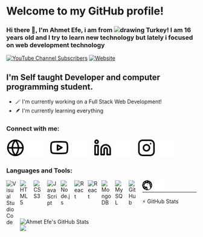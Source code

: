 # Welcome to my GitHub profile! 

### Hi there 👋, I'm Ahmet Efe, i am from <img src="https://camo.githubusercontent.com/021b3b2e7d8ba6c7160fd66fc854047607ad4bd744ce5c87aa0a163d0dd78160/68747470733a2f2f692e696d6775722e636f6d2f66663534375a542e706e67" alt="drawing" style="width:25px;"/> Turkey!  I am 16 years old and I try to learn new technology but lately i focused on web development technology


[![YouTube Channel Subscribers](https://img.shields.io/youtube/channel/subscribers/UClApESdcFGHJiOx5-lx-B-A?logo=youtube&logoColor=red&style=for-the-badge)][youtube]
[![Website](https://img.shields.io/website?label=Venosa%20Studio&style=for-the-badge&url=https://venosastudio.com)](https://venosastudio.com)

## I'm Self taught Developer and computer programming student.

- 🪄 I'm currently working on a Full Stack Web Development!
- 🪶 I'm currently learning everything

### Connect with me:

[![website](./img/globe-light.svg)](https://venosastudio.com#gh-light-mode-only)
[![website](./img/globe-dark.svg)](https://venosastudio.com#gh-dark-mode-only)
&nbsp;&nbsp;
[![website](./img/youtube-light.svg)](https://www.youtube.com/channel/UClApESdcFGHJiOx5-lx-B-A#gh-light-mode-only)
[![website](./img/youtube-dark.svg)](https://www.youtube.com/channel/UClApESdcFGHJiOx5-lx-B-A#gh-dark-mode-only)
&nbsp;&nbsp;
[![website](./img/linkedin-light.svg)](https://www.linkedin.com/in/aktila-cengiz/#gh-light-mode-only)
[![website](./img/linkedin-dark.svg)](https://www.linkedin.com/in/aktila-cengiz/#gh-dark-mode-only)
&nbsp;&nbsp;
[![website](./img/instagram-light.svg)](https://www.instagram.com/aktilagoshibaru/#gh-light-mode-only)
[![website](./img/instagram-dark.svg)](https://www.instagram.com/aktilagoshibaru/#gh-dark-mode-only)

[youtube]: https://www.youtube.com/channel/UClApESdcFGHJiOx5-lx-B-A
[website]: https://venosastudio.com

### Languages and Tools:

<img align="left" alt="Visual Studio Code" width="26px" src="https://cdn.jsdelivr.net/gh/devicons/devicon/icons/vscode/vscode-original.svg" style="padding-right:10px;" />
<img align="left" alt="HTML5" width="26px" src="https://cdn.jsdelivr.net/gh/devicons/devicon/icons/html5/html5-original.svg" style="padding-right:10px;" />
<img align="left" alt="CSS3" width="26px" src="https://cdn.jsdelivr.net/gh/devicons/devicon/icons/css3/css3-original.svg" style="padding-right:10px;" />
<img align="left" alt="JavaScript" width="26px" src="https://cdn.jsdelivr.net/gh/devicons/devicon/icons/javascript/javascript-original.svg" style="padding-right:10px;" />
<img align="left" alt="Node.js" width="26px" src="https://cdn.jsdelivr.net/gh/devicons/devicon/icons/nodejs/nodejs-original.svg" style="padding-right:10px;" />
<img align="left" alt="React" width="26px" src="https://cdn.jsdelivr.net/gh/devicons/devicon/icons/react/react-original.svg" style="padding-right:10px;" />
<img align="left" alt="React" width="26px" src="https://cdn.jsdelivr.net/gh/devicons/devicon/icons/nextjs/nextjs-original.svg" style="padding-right:10px;" />
<img align="left" alt="MongoDB" width="26px" src="https://cdn.jsdelivr.net/gh/devicons/devicon/icons/mongodb/mongodb-original.svg" style="padding-right:10px;" />
<img align="left" alt="MySQL" width="26px" src="https://cdn.jsdelivr.net/gh/devicons/devicon/icons/mysql/mysql-original.svg" style="padding-right:10px;" />
<img align="left" alt="GitHub" width="26px" src="https://user-images.githubusercontent.com/3369400/139448065-39a229ba-4b06-434b-bc67-616e2ed80c8f.png" style="padding-right:10px;" />
<img align="left" alt="Deno" width="26px" src="./img/deno-light.svg" style="padding-right:10px;" />
<img align="left" alt="Terminal" width="26px" src="./img/terminal-dark.svg" />

<br />

---
:zap: GitHub Stats

<br />
<img width="50%" align="left" alt="Ahmet Efe's GitHub Stats" src="https://github-readme-stats.vercel.app/api?username=aktilacengiz&show_icons=true&hide_border=false&title_color=ff652f&icon_color=FFE400&bg_color=09131B&text_color=ffffff&border_color=0c1a25&layout=compact" />
<br />
<img width="50%" align="left" src="https://github-readme-stats.vercel.app/api/top-langs/?username=xxortayaxx&theme=dark&hide_border=true&layout=compact">
